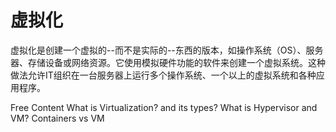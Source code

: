 # 虚拟化

虚拟化是创建一个虚拟的--而不是实际的--东西的版本，如操作系统（OS）、服务器、存储设备或网络资源。它使用模拟硬件功能的软件来创建一个虚拟系统。这种做法允许IT组织在一台服务器上运行多个操作系统、一个以上的虚拟系统和各种应用程序。



<ResourceGroupTitle>Free Content</ResourceGroupTitle>
<BadgeLink colorScheme='yellow' badgeText='Read' href='https://www.techtarget.com/searchitoperations/definition/virtualization'>What is Virtualization? and its types?</BadgeLink>
<BadgeLink colorScheme='yellow' badgeText='Read' href='https://opensource.com/resources/virtualization'>What is Hypervisor and VM?</BadgeLink>
<BadgeLink colorScheme='yellow' badgeText='Read' href='https://www.atlassian.com/microservices/cloud-computing/containers-vs-vms'>Containers vs VM</BadgeLink>